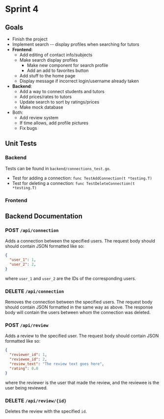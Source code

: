 # Sprint 4

## Goals
- Finish the project
- Implement search -- display profiles when searching for tutors
- **Frontend**:
  - Add editing of contact info/subjects
  - Make search display profiles
    - Make new component for search profile
    - Add an add to favorites button
  - Add stuff to the home page
  - Display message if incorrect login/username already taken
- **Backend**:
  - Add a way to connect students and tutors
  - Add prices/rates to tutors
  - Update search to sort by ratings/prices
  - Make mock database
- Both:
  -  Add review system
  -  If time allows, add profile pictures
  -  Fix bugs




## Unit Tests
### Backend
Tests can be found in `backend/connections_test.go`.
- Test for adding a connection: `func TestAddConnection(t *testing.T)`
- Test for deleting a connection: `func TestDeleteConnection(t *testing.T) `


### Frontend


## Backend Documentation
### POST `/api/connection`
Adds a connection between the specified users. The request body should should contain JSON formatted like so:
```json
{
  "user_1": 1,
  "user_2": 2,
}
```
where `user_1` and `user_2` are the IDs of the corresponding users.

### DELETE `/api/connection`
Removes the connection between the specified users. The request body should contain JSON formatted in the same way as above.
The response body will contain the users between whom the connection was deleted.

### POST `/api/review`
Adds a review to the specified user. The request body should contain JSON formatted like so:
```json
{
  "reviewer_id": 1,
  "reviewee_id": 2,
  "review_text": "The review text goes here",
  "rating": 0.0
}
```
where the reviewer is the user that made the review, and the reviewee is the user being reviewed.

### DELETE `/api/review/{id}`
Deletes the review with the specified `id`. 
